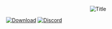 <p align="center">
	<img src="https://see.fontimg.com/api/renderfont4/owopB/eyJyIjoiZnMiLCJoIjoxMDEsInciOjEwMDAsImZzIjoxMDEsImZnYyI6IiMzM0IzMjUiLCJiZ2MiOiIjRkZGRkZGIiwidCI6MX0/UHlCb3Q/omegle-regular.png" alt="Title">
</p>


[![Download](https://img.shields.io/github/downloads/RouxHero/PyBot/0.1/total)](https://github.com/Rouxhero/PyBot/archive/refs/tags/0.1.zip)
[![Discord](https://img.shields.io/discord/872072179414597652?style=flat-square)](https://discord.gg/sgzy9bRMbd)
